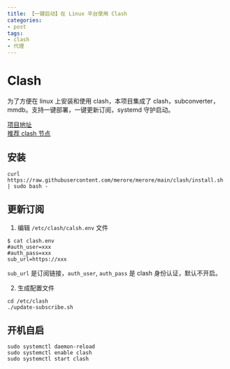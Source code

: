 ```yaml
---
title: 【一键启动】在 Linux 平台使用 Clash
categories:
- post
tags:
- clash
- 代理
---
```


# Clash
为了方便在 linux 上安装和使用 clash，本项目集成了 clash，subconverter，mmdb。支持一键部署，一键更新订阅，systemd 守护启动。

[项目地址](https://github.com/merore/merore/tree/main/clash)  
[推荐 clash 节点](https://tigr.icu/s/#/register?code=pKEQOxNd)

## 安装
```shell
curl https://raw.githubusercontent.com/merore/merore/main/clash/install.sh | sudo bash -
```

## 更新订阅
1. 编辑 `/etc/clash/calsh.env` 文件
```shell
$ cat clash.env 
#auth_user=xxx
#auth_pass=xxx
sub_url=https://xxx
```
`sub_url` 是订阅链接，`auth_user`, `auth_pass` 是 clash 身份认证，默认不开启。

2. 生成配置文件
```shell
cd /etc/clash
./update-subscribe.sh
```

## 开机自启
```shell
sudo systemctl daemon-reload
sudo systemctl enable clash
sudo systemctl start clash
```
